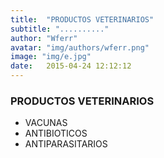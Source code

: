 ```yaml
---
title:  "PRODUCTOS VETERINARIOS"
subtitle: ".........."
author: "Wferr"
avatar: "img/authors/wferr.png"
image: "img/e.jpg"
date:   2015-04-24 12:12:12
---
```


### PRODUCTOS VETERINARIOS
- VACUNAS
- ANTIBIOTICOS
- ANTIPARASITARIOS
